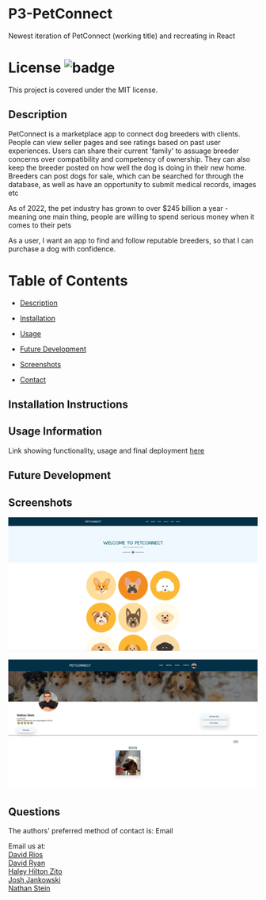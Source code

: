 # P3-PetConnect
Newest iteration of PetConnect (working title) and recreating in React 

# License ![badge](https://badgen.net/badge/license/MIT/blue)

This project is covered under the MIT license.

<a name="Description"></a>

## Description

PetConnect is a marketplace app to connect dog breeders with clients. People can view seller pages and see ratings based on past user experiences. Users can share their current 'family' to assuage breeder concerns over compatibility and competency of ownership. They can also keep the breeder posted on how well the dog is doing in their new home. Breeders can post dogs for sale, which can be searched for through the database, as well as have an opportunity to submit medical records, images etc

As of 2022, the pet industry has grown to over $245 billion a year - meaning one main thing, people are willing to spend serious money when it comes to their pets

As a user, I want an app to find and follow reputable breeders, so that I can purchase a dog with confidence.

# Table of Contents

- [Description](#Description)

- [Installation](#Installation-Instructions)

- [Usage](#usage)

- [Future Development](#Future-Development)

- [Screenshots](#screenshots)

- [Contact](#questions)

<a name="Installation-Instructions"></a>

## Installation Instructions

<a name="Usage"></a>

## Usage Information

Link showing functionality, usage and final deployment [here](https://thepetconnect.herokuapp.com/)

<a name="Future-Development"></a>

## Future Development


<a name="Screenshots"></a>

## Screenshots
![FrontPage](/client/src/images/readMeScreenshots/Frontpage.png)

![Profile](/client/src/images/readMeScreenshots/profile.png)

<a name="Questions"></a>

## Questions

The authors' preferred method of contact is: Email

Email us at:<br>
[David Rios](riosdavid16@gmail.com)<br>
[David Ryan](dryan10101@gmail.com)<br>
[Haley Hilton Zito](haleymariehilton@gmail.com)<br>
[Josh Jankowski](joshjankowski@gmail.com)<br>
[Nathan Stein](nathanstein.dev@gmail.com)<br>
